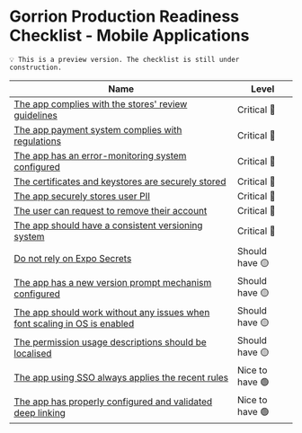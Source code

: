 # Gorrion Production Readiness Checklist - Mobile Applications

```
💡 This is a preview version. The checklist is still under construction.
```

| Name                                                                                                       | Level           |
| ---------------------------------------------------------------------------------------------------------- | --------------- |
| [The app complies with the stores' review guidelines](./docs/mobile/review-guidelines.md)                  | Critical 🔴     |
| [The app payment system complies with regulations](./docs/mobile/payments.md)                              | Critical 🔴     |
| [The app has an error-monitoring system configured](./docs/mobile/error-monitoring.md)                     | Critical 🔴     |
| [The certificates and keystores are securely stored](./docs/mobile/keystores-and-certificates.md)          | Critical 🔴     |
| [The app securely stores user PII](./docs/mobile/pii-storage.md)                                           | Critical 🔴     |
| [The user can request to remove their account](./docs/mobile/account-deletion.md)                          | Critical 🔴     |
| [The app should have a consistent versioning system](./docs/mobile/versioning.md)                          | Critical 🔴     |
| [Do not rely on Expo Secrets](./docs/mobile/expo-secrets.md)                                               | Should have 🟡  |
| [The app has a new version prompt mechanism configured](./docs/mobile/new-version-prompt.md)               | Should have 🟡  |
| [The app should work without any issues when font scaling in OS is enabled](./docs/mobile/font-scaling.md) | Should have 🟡  |
| [The permission usage descriptions should be localised](./docs/mobile/permissions.md)                      | Should have 🟡  |
| [The app using SSO always applies the recent rules](./docs/mobile/sso.md)                                  | Nice to have 🟢 |
| [The app has properly configured and validated deep linking](./docs/mobile/deeplinking.md)                 | Nice to have 🟢 |
